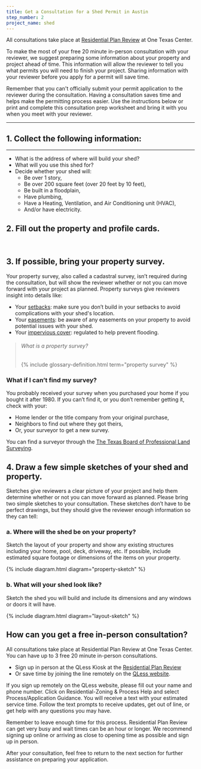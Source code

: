 ```yaml
---
title: Get a Consultation for a Shed Permit in Austin
step_number: 2
project_name: shed
---
```



All consultations take place at [Residential Plan Review](/contact/#residential-plan-review) at One Texas Center.

To make the most of your free 20 minute in-person consultation with your reviewer, we suggest preparing some information about your property and project ahead of time. This information will allow the reviewer to tell you what permits you will need to finish your project. Sharing information with your reviewer before you apply for a permit will save time.

Remember that you can't officially submit your permit application to the reviewer during the consultation. Having a consultation saves time and helps make the permitting process easier. Use the instructions below or print and complete this consultation prep worksheet and bring it with you when you meet with your reviewer.

---

## 1. Collect the following information:

---

* What is the address of where will build your shed?
* What will you use this shed for?
* Decide whether your shed will:
  * Be over 1 story,
  * Be over 200 square feet (over 20 feet by 10 feet),
  * Be built in a floodplain,
  * Have plumbing,
  * Have a Heating, Ventilation, and Air Conditioning unit (HVAC),
  * And/or have electricity.

## 2. Fill out the property and profile cards.

&nbsp;

## 3. If possible, bring your property survey.

Your property survey, also called a cadastral survey, isn’t required during the consultation, but will show the reviewer whether or not you can move forward with your project as planned. Property surveys give reviewers insight into details like:

* Your [setbacks](/residential-toolkit/glossary/setback): make sure you don’t build in your setbacks to avoid complications with your shed's location.
* Your [easements](/residential-toolkit/glossary/easement): be aware of any easements on your property to avoid potential issues with your shed.
* Your [impervious cover](/residential-toolkit/glossary/impervious-cover): regulated to help prevent flooding.

> ###### What is a property survey?
>
> {% include glossary-definition.html term="property survey" %}

### What if I can’t find my survey?

You probably received your survey when you purchased your home if you bought it after 1980. If you can’t find it, or you don’t remember getting it, check with your:

* Home lender or the title company from your original purchase,
* Neighbors to find out where they got theirs,
* Or, your surveyor to get a new survey.

You can find a surveyor through the [The Texas Board of Professional Land Surveying](http://txls.texas.gov/education/).

## 4. Draw a few simple sketches of your shed and property.

Sketches give reviewers a clear picture of your project and help them determine whether or not you can move forward as planned. Please bring two simple sketches to your consultation. These sketches don’t have to be perfect drawings, but they should give the reviewer enough information so they can tell:

### a. Where will the shed be on your property?

Sketch the layout of your property and show any existing structures including your home, pool, deck, driveway, etc. If possible, include estimated square footage or dimensions of the items on your property.

{% include diagram.html diagram="property-sketch" %}

### b. What will your shed look like?

Sketch the shed you will build and include its dimensions and any windows or doors it will have.

{% include diagram.html diagram="layout-sketch" %}

## How can you get a free in-person consultation?

All consultations take place at Residential Plan Review at One Texas Center. You can have up to 3 free 20 minute in-person consultations.

* Sign up in person at the QLess Kiosk at the [Residential Plan Review](/contact/#residential-plan-review)
* Or save time by joining the line remotely on the [QLess website](https://kiosk.qless.com/kiosk/app/home/19062?queues=63813,65072,64852,64862,66812).

If you sign up remotely on the QLess website, please fill out your name and phone number. Click on Residential-Zoning & Process Help and select Process/Application Guidance. You will receive a text with your estimated service time. Follow the text prompts to receive updates, get out of line, or get help with any questions you may have.

Remember to leave enough time for this process. Residential Plan Review can get very busy and wait times can be an hour or longer. We recommend signing up online or arriving as close to opening time as possible and sign up in person.

After your consultation, feel free to return to the next section for further assistance on preparing your application.